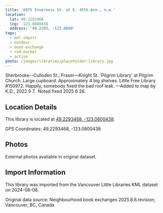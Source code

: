 ```yaml
---
title: '6075 Inverness St. at E. 45th Ave., n.w.'
location:
  lat: 49.2293468
  lng: -123.0800438
  address: '49.2293, -123.0800'
tags:
  - kml-import
  - outdoor
  - book-exchange
  - red-marker
  - active
photo: /images/libraries/placeholder-library.jpg
---
```

Sherbrooke--Culloden St.; Fraser—Knight St.
'Pilgrim Library' at Pilgrim Church.
Large cupboard. Approximately 4 big shelves.
Little Free Library #150972.
Happily, somebody fixed the bad roof leak.
—Added to map by K.D., 2022 9 7.  
Noted fixed 2025 6 26.

## Location Details

This library is located at [49.2293468, -123.0800438](https://www.google.com/maps?q=49.2293468,-123.0800438).

GPS Coordinates: 49.2293468, -123.0800438

## Photos

External photos available in original dataset.

## Import Information

This library was imported from the Vancouver Little Libraries KML dataset on 2024-08-08.

Original data source: Neighbourhood book exchanges 2025.8.6.revision; Vancouver, BC, Canada
